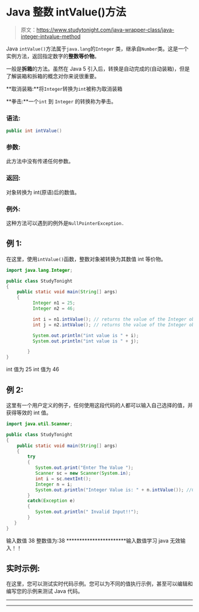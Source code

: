 # Java 整数 intValue()方法

> 原文：<https://www.studytonight.com/java-wrapper-class/java-integer-intvalue-method>

Java `intValue()`方法属于`java.lang`的`Integer` 类，继承自`Number`类。这是一个实例方法，返回指定数字的**整数等价物**。

一般是**拆箱**的方法。虽然在 Java 5 引入后，转换是自动完成的(自动装箱)，但是了解装箱和拆箱的概念对你来说很重要。

**取消装箱:**将`Integer`转换为`int`被称为取消装箱

**拳击:**一个`int` 到 `Integer` 的转换称为拳击。

### 语法:

```java
public int intValue() 
```

### 参数:

此方法中没有传递任何参数。

### 返回:

对象转换为 int(原语)后的数值。

### 例外:

这种方法可以遇到的例外是`NullPointerException.`

## 例 1:

在这里，使用`intValue()`函数，整数对象被转换为其数值 int 等价物。

```java
import java.lang.Integer;

public class StudyTonight 
{  
    public static void main(String[] args) 
    {                  
          Integer n1 = 25;  
          Integer n2 = 46;

          int i = n1.intValue(); // returns the value of the Integer object n1 as an int
          int j = n2.intValue(); // returns the value of the Integer object n2 as an int

          System.out.println("int value is " + i);  
          System.out.println("int value is " + j); 

        }  
}
```

int 值为 25
int 值为 46

## 例 2:

这里有一个用户定义的例子，任何使用这段代码的人都可以输入自己选择的值，并获得等效的 int 值。

```java
import java.util.Scanner;  

public class StudyTonight
{  
    public static void main(String[] args)
    {                  
        try
        {
           System.out.print("Enter The Value ");  
           Scanner sc = new Scanner(System.in);  
           int i = sc.nextInt();  
           Integer n = i; 
           System.out.println("Integer Value is: " + n.intValue()); //Converting the Integer object into int  
        }
        catch(Exception e)
        {
           System.out.println(" Invalid Input!!");
        }
   }
}
```

输入数值 38
整数值为:38
***********************输入数值学习 java
无效输入！！

## 实时示例:

在这里，您可以测试实时代码示例。您可以为不同的值执行示例，甚至可以编辑和编写您的示例来测试 Java 代码。

* * *

* * *